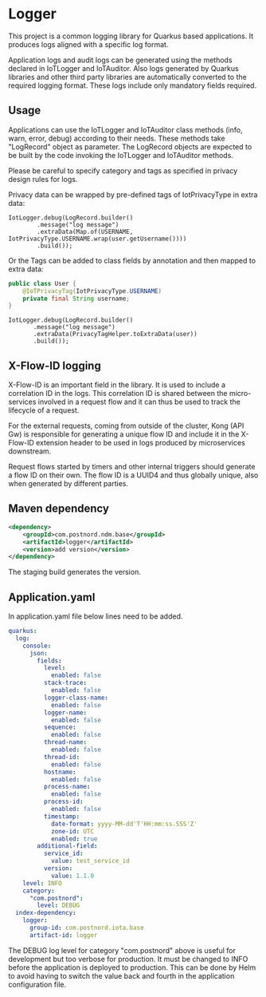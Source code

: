 # Logger

This project is a common logging library for Quarkus based applications.
It produces logs aligned with a specific log format.  

Application logs and audit logs can be generated using the methods declared
in IoTLogger and IoTAuditor. Also logs generated by Quarkus libraries and other
third party libraries are automatically converted to the required logging
format. These logs include only mandatory fields required.

## Usage

Applications can use the IoTLogger and IoTAuditor class methods (info, warn,
error, debug) according to their needs. These methods take "LogRecord" object
as parameter. The LogRecord objects are expected to be built by the code
invoking the IoTLogger and IoTAuditor methods.

Please be careful to specify category and tags as specified in privacy
design rules for logs.

Privacy data can be wrapped by pre-defined tags of IotPrivacyType in extra data:

```shell
IotLogger.debug(LogRecord.builder()
        .message("log message")
        .extraData(Map.of(USERNAME, IotPrivacyType.USERNAME.wrap(user.getUsername())))
        .build());
```

Or the Tags can be added to class fields by annotation and then mapped to extra data:

```java
public class User {
    @IoTPrivacyTag(IotPrivacyType.USERNAME)
    private final String username;
}
```

```shell
IotLogger.debug(LogRecord.builder()
       .message("log message")
       .extraData(PrivacyTagHelper.toExtraData(user))
       .build());
```

## X-Flow-ID logging

X-Flow-ID is an important field in the library. It is used to include a
correlation ID in the logs. This correlation ID is shared between the micro-
services involved in a request flow and it can thus be used to track the
lifecycle of a request.

For the external requests, coming from outside of the cluster, Kong (API Gw) is
responsible for generating a unique flow ID and include it in the X-Flow-ID
extension header to be used in logs produced by microservices downstream.

Request flows started by timers and other internal triggers should generate
a flow ID on their own. The flow ID is a UUID4 and thus globally unique, also
when generated by different parties.

## Maven dependency

```xml
<dependency>
    <groupId>com.postnord.ndm.base</groupId>
    <artifactId>logger</artifactId>
    <version>add version</version>
</dependency>
```

The staging build generates the version.

## Application.yaml

In application.yaml file below lines need to be added.

```yaml
quarkus:
  log:
    console:
      json:
        fields:
          level:
            enabled: false
          stack-trace:
            enabled: false
          logger-class-name:
            enabled: false
          logger-name:
            enabled: false
          sequence:
            enabled: false
          thread-name:
            enabled: false
          thread-id:
            enabled: false
          hostname:
            enabled: false
          process-name:
            enabled: false
          process-id:
            enabled: false
          timestamp:
            date-format: yyyy-MM-dd'T'HH:mm:ss.SSS'Z'
            zone-id: UTC
            enabled: true
        additional-field:
          service_id:
            value: test_service_id
          version:
            value: 1.1.0
    level: INFO
    category:
      "com.postnord":
        level: DEBUG
  index-dependency:
    logger:
      group-id: com.postnord.iota.base
      artifact-id: logger
```

The DEBUG log level for category "com.postnord" above is useful for development
but too verbose for production. It must be changed to INFO before the
application is deployed to production. This can be done by Helm to avoid having
to switch the value back and fourth in the application configuration file.
